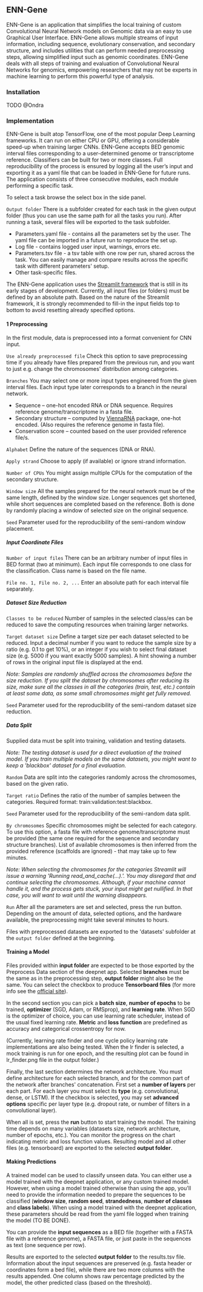 ## ENN-Gene 
ENN-Gene is an application that simplifies the local training of custom Convolutional Neural Network models on Genomic data 
via an easy to use Graphical User Interface. ENN-Gene allows multiple streams of input information, including sequence, 
evolutionary conservation, and secondary structure, and includes utilities that can perform needed preprocessing steps, 
allowing simplified input such as genomic coordinates. 
ENN-Gene deals with all steps of training and evaluation of Convolutional Neural Networks for genomics, 
empowering researchers that may not be experts in machine learning to perform this powerful type of analysis. 

### Installation

TODO @Ondra

### Implementation
ENN-Gene is built atop TensorFlow, one of the most popular Deep Learning frameworks. 
It can run on either CPU or GPU, offering a considerable speed-up when training larger CNNs.
ENN-Gene accepts BED genomic interval files corresponding to a user-determined genome or transcriptome reference.
Classifiers can be built for two or more classes.
Full reproducibility of the process is ensured by logging all the user’s input and exporting it as a yaml file that can be loaded in ENN-Gene for future runs.
The application consists of three consecutive modules, each module performing a specific task.
 
To select a task browse the select box in the side panel. 

`Output folder` There is a subfolder created for each task in the given output folder (thus you can use the same path for all the tasks you run). 
After running a task, several files will be exported to the task subfolder.
 * Parameters.yaml file - contains all the parameters set by the user.
 The yaml file can be imported in a future run to reproduce the set up.
 * Log file - contains logged user input, warnings, errors etc. 
 * Parameters.tsv file - a tsv table with one row per run, shared across the task.
   You can easily manage and compare results across the specific task with different parameters' setup.
 * Other task-specific files.

The ENN-Gene application uses the [Streamlit framework](https://www.streamlit.io/) that is still in its early stages of development.
Currently, all input files (or folders) must be defined by an absolute path.
Based on the nature of the Streamlit framework, it is strongly recommended to fill-in the input fields top to bottom to avoid resetting already specified options.   

#### 1 Preprocessing
In the first module, data is preprocessed into a format convenient for CNN input.

`Use already preprocessed file` Check this option to save preprocessing time if you already have files prepared from the previous run, and you want to just e.g. change the chromosomes' distribution among categories. 

`Branches` You may select one or more input types engineered from the given interval files.
Each input type later corresponds to a branch in the neural network.
 * Sequence – one-hot encoded RNA or DNA sequence. Requires reference genome/transcriptome in a fasta file.
 * Secondary structure – computed by [ViennaRNA](https://www.tbi.univie.ac.at/RNA/) package, one-hot encoded. (Also requires the reference genome in fasta file).
 * Conservation score – counted based on the user provided reference file/s. 

`Alphabet` Define the nature of the sequences (DNA or RNA).

`Apply strand` Choose to apply (if available) or ignore strand information.

`Number of CPUs` You might assign multiple CPUs for the computation of the secondary structure.

`Window size` All the samples prepared for the neural network must be of the same length, defined by the window size.
Longer sequences get shortened, while short sequences are completed based on the reference.
Both is done by randomly placing a window of selected size on the original sequence.

`Seed` Parameter used for the reproducibility of the semi-random window placement.

##### Input Coordinate Files
`Number of input files` There can be an arbitrary number of input files in BED format (two at minimum).
Each input file corresponds to one class for the classification. Class name is based on the file name.

`File no. 1, File no. 2, ...` Enter an absolute path for each interval file separately.

##### Dataset Size Reduction
`Classes to be reduced` Number of samples in the selected class/es can be reduced to save the computing resources when training larger networks.
 
`Target dataset size` Define a target size per each dataset selected to be reduced.
Input a decimal number if you want to reduce the sample size by a ratio (e.g. 0.1 to get 10%), or an integer if you wish to select final dataset size (e.g. 5000 if you want exactly 5000 samples).
A hint showing a number of rows in the original input file is displayed at the end. 

*Note: Samples are randomly shuffled across the chromosomes before the size reduction. 
If you split the dataset by chromosomes after reducing its size, make sure all the classes in all the categories (train, test, etc.) 
contain at least some data, as some small chromosomes might get fully removed.*

`Seed` Parameter used for the reproducibility of the semi-random dataset size reduction.

##### Data Split
Supplied data must be split into training, validation and testing datasets.

*Note: The testing dataset is used for a direct evaluation of the trained model. 
If you train multiple models on the same datasets, you might want to keep a 'blackbox' dataset for a final evaluation.*

`Random` Data are split into the categories randomly across the chromosomes, based on the given ratio.

`Target ratio` Defines the ratio of the number of samples between the categories. Required format: train:validation:test:blackbox.

`Seed` Parameter used for the reproducibility of the semi-random data split.

`By chromosomes` Specific chromosomes might be selected for each category.
To use this option, a fasta file with reference genome/transcriptome must be provided (the same one required for the sequence and secondary structure branches).
List of available chromosomes is then inferred from the provided reference (scaffolds are ignored) - that may take up to few minutes.

*Note: When selecting the chromosomes for the categories Streamlit will issue a warning 'Running read_and_cache(...).'. 
You may disregard that and continue selecting the chromosomes. 
Although, if your machine cannot handle it, and the process gets stuck, your input might get nullified. 
In that case, you will want to wait until the warning disappears.*

`Run` After all the parameters are set and selected, press the run button. 
Depending on the amount of data, selected options, and the hardware available, the preprocessing might take several minutes to hours. 

Files with preprocessed datasets are exported to the 'datasets' subfolder at the `output folder` defined at the beginning.  

#### Training a Model
Files provided within **input folder** are expected to be those exported by the Preprocess Data section of the deepnet app.
Selected **branches** must be the same as in the preprocessing step, **output folder** might also be the same.
You can select the checkbox to produce **Tensorboard files** (for more info see the [official site](https://www.tensorflow.org/tensorboard)).

In the second section you can pick a **batch size**, **number of epochs** to be trained, **optimizer** (SGD, Adam, or RMSprop), and **learning rate**.
When SGD is the optimizer of choice, you can use learning rate scheduler, instead of the usual fixed learning rate. 
**Metric** and **loss function** are predefined as accuracy and categorical crossentropy for now.

(Currently, learning rate finder and one cycle policy learning rate implementations are also being tested. 
When the lr finder is selected, a mock training is run for one epoch, and the resulting plot can be found in lr_finder.png file in the output folder.) 

Finally, the last section determines the network architecture. You must define architecture for each selected branch, and for the common part of the network after branches' concatenation.
First set a **number of layers** per each part. For each layer you must select its **type** (e.g. convolutional, dense, or LSTM).
If the checkbox is selected, you may set **advanced options** specific per layer type (e.g. dropout rate, or number of filters in a convolutional layer).

When all is set, press the **run** button to start training the model.
The training time depends on many variables (datasets size, network architecture, number of epochs, etc.).
You can monitor the progress on the chart indicating metric and loss function values.
Resulting model and all other files (e.g. tensorboard) are exported to the selected **output folder**. 

#### Making Predictions
A trained model can be used to classify unseen data. You can either use a model trained with the deepnet application, or
any custom trained model. However, when using a model trained otherwise than using the app, you'll need to provide the
information needed to prepare the sequences to be classified (**window size**, **random seed**, **strandedness**, 
**number of classes** and **class labels**). When using a model trained with the deepnet application, these parameters 
should be read from the yaml file logged when training the model (TO BE DONE).

You can provide the **input sequences** as a BED file (together with a FASTA file with a reference genome), a FASTA file,
or just paste in the sequences as text (one sequence per row).

Results are exported to the selected **output folder** to the results.tsv file. Information about the input sequences
are preserved (e.g. fasta header or coordinates form a bed file), while there are two more columns with the results appended.
One column shows raw percentage predicted by the model, the other predicted class (based on the threshold). 

<!--
### Development
For now, if you wish to work with the app, test or develop the code, please contact me at Slack (@Eliska), and we can discuss the details.

#### How to contribute
Following the [shared repository model](https://help.github.com/en/github/collaborating-with-issues-and-pull-requests/about-collaborative-development-models),
the process is roughly as follows:
* Download the repository using `git clone git@gitlab.com:RBP_Bioinformatics/deepnet.git`
* Depending on the situation, create your own branch or use existing feature branch for development
    * Make sure you have the latest commits `git pull` (or `git fetch` first)
    * Use existing remote branch:
        * E.g. `git checkout -b streamlit_feature`
        * When finished, push your changes `git push` 
        (again, first make sure you have all the latest commits from remote branch)
    * Or create your own branch:
        * Checkout the branch you want to fork, e.g. `git checkout development`
        * Create and checkout the new branch, e.g. `git checkout -b your_name_development`
        * When making first push from this branch, set upstream tracking 
        `git push --set-upstream origin your_name_development`
* When you want to push a group of commits from a side branch to master or another protected branch, open a pull request
    * You might add a summary for the pull request, if it helps the clarity
    * Changes in the pull request can be reviewed and discussed by other collaborators
    * After that the pull request will be merged by an admin into the chosen base branch

#### To be done
See dedicated [Trello board](https://trello.com/b/me9e2k1e/rbp-binding) for a list of current tasks, issues, and additional information.

#### Tests 
(*Not yet available*)
-->